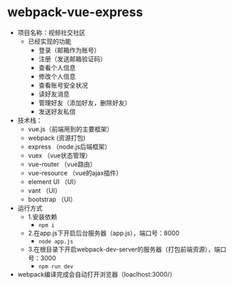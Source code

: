 # webpack-vue-express
- 项目名称：视频社交社区
  - 已经实现的功能
    - 登录（邮箱作为账号）
    - 注册（发送邮箱验证码）
    - 查看个人信息
    - 修改个人信息
    - 查看账号安全状况
    - 读好友消息
    - 管理好友（添加好友，删除好友）
    - 发送好友私信
- 技术栈：
  - vue.js（前端用到的主要框架）
  - webpack (资源打包)
  - express （node.js后端框架）
  - vuex （vue状态管理）
  - vue-router （vue路由）
  - vue-resource （vue的ajax插件）
  - element UI （UI）
  - vant （UI）
  - bootstrap （UI）
- 运行方式
  - 1.安装依赖
    - ```npm i  ```
  - 2.在app.js下开启后台服务器（app.js），端口号：8000
    - ```node app.js ```
  - 3.在根目录下开启webpack-dev-server的服务器（打包前端资源），端口号：3000
    - ```npm run dev ```
- webpack编译完成会自动打开浏览器（loaclhost:3000/）
    
  
    
